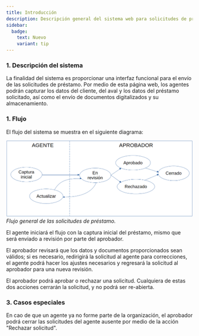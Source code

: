 ```yaml
---
title: Introducción
description: Descripción general del sistema web para solicitudes de préstamo
sidebar:
  badge:
    text: Nuevo
    variant: tip
---
```


### 1. Descripción del sistema
La finalidad del sistema es proporcionar una interfaz funcional para el envío de las solicitudes de préstamo. Por medio de esta página web, los agentes podrán capturar los datos del cliente, del aval y los datos del préstamo solicitado, así como el envío de documentos digitalizados y su almacenamiento.

### 1. Flujo

El flujo del sistema se muestra en el siguiente diagrama:

![Información personal](../../../assets/gr_app_web/Flujo_solicitud_prestamo.png)
_Flujo general de las solicitudes de préstamo._

El agente iniciará el flujo con la captura inicial del préstamo, mismo que será enviado a revisión por parte del aprobador.

El aprobador revisará que los datos y documentos proporcionados sean válidos; si es necesario, redirigirá la solicitud al agente para correcciones, el agente podrá hacer los ajustes necesarios y regresará la solicitud al aprobador para una nueva revisión.

El aprobador podrá aprobar o rechazar una solicitud. Cualquiera de estas dos acciones cerrarán la solicitud, y no podrá ser re-abierta.


### 3. Casos especiales

En cao de que un agente ya no forme parte de la organización, el aprobador podrá cerrar las solicitudes del agente ausente por medio de la acción "Rechazar solicitud".